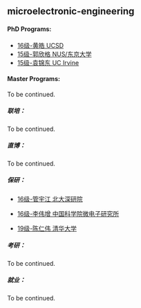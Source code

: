 ## microelectronic-engineering

#### PhD Programs:
  - [16级-黄皓 UCSD](grad-application/electronic-and-electrical-engineering/microelectronic-engineering/[US]-16-huanghao.md)
  - [15级-郭欣格 NUS/东京大学](grad-application/electronic-and-electrical-engineering/microelectronic-engineering/[SG_JP]-15-guoxinge.md)
  - [15级-袁锦东 UC Irvine](grad-application/electronic-and-electrical-engineering/microelectronic-engineering/[US]-15-yuanjindong.md)

#### Master Programs:

To be continued.

##### 联培：

To be continued.

##### 直博：

To be continued.

##### 保研：

* [16级-管宇江 北大深研院](grad-application/electronic-and-electrical-engineering/microelectronic-engineering/[CN]-16-guanyujiang.md)

* [16级-李伟增 中国科学院微电子研究所](grad-application/electronic-and-electrical-engineering/microelectronic-engineering/[CN]-16-liweizeng.md)

* [19级-陈仁伟 清华大学](grad-application/electronic-and-electrical-engineering/microelectronic-engineering/[CN]-19-chenrenwei.md)

##### 考研：

To be continued.

##### 就业：

To be continued.
